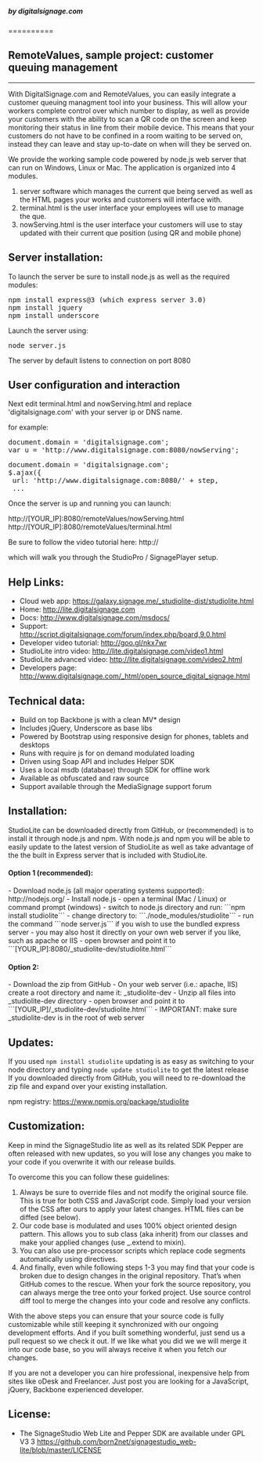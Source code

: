 <h5>by digitalsignage.com</h5> 
==========



RemoteValues, sample project: customer queuing management
---------------------------------------

------------------------------------------------------------------------

With DigitalSignage.com and RemoteValues, you can easily integrate a customer queuing managment tool into your business.
This will allow your workers complete control over which number to display, as well as provide your customers with the ability to scan a QR code on the screen and keep monitoring their status in line from their mobile device.
This means that your customers do not have to be confined in a room waiting to be served on, instead they can leave and stay up-to-date on when will they be served on.

We provide the working sample code powered by node.js web server that can run on Windows, Linux or Mac.
The application is organized into 4 modules.

1. server software which manages the current que being served as well as the HTML pages your works and customers will interface with.
2. terminal.html is the user interface your employees will use to manage the que.
3. nowServing.html is the user interface your customers will use to stay updated with their current que position (using QR and mobile phone)

Server installation:
------------------------------------------------------------------------
To launch the server be sure to install node.js as well as the required modules:

<pre>
npm install express@3 (which express server 3.0)
npm install jquery
npm install underscore
</pre>

Launch the server using:

<pre>
node server.js
</pre>

The server by default listens to connection on port 8080

User configuration and interaction
------------------------------------------------------------------------
Next edit terminal.html and nowServing.html and replace 'digitalsignage.com' with your server ip or DNS name.

for example:

<pre>
document.domain = 'digitalsignage.com';
var u = 'http://www.digitalsignage.com:8080/nowServing';
</pre>

<pre>
document.domain = 'digitalsignage.com';
$.ajax({
 url: 'http://www.digitalsignage.com:8080/' + step,
 ...
</pre>

Once the server is up and running you can launch:

http://[YOUR_IP]:8080/remoteValues/nowServing.html
http://[YOUR_IP]:8080/remoteValues/terminal.html

Be sure to follow the video tutorial here:
http://

which will walk you through the StudioPro / SignagePlayer setup.


Help Links:
------------------------------------------------------------------------
- Cloud web app: https://galaxy.signage.me/_studiolite-dist/studiolite.html
- Home: http://lite.digitalsignage.com
- Docs: http://www.digitalsignage.com/msdocs/
- Support: http://script.digitalsignage.com/forum/index.php/board,9.0.html
- Developer video tutorial: http://goo.gl/nkx7wr
- StudioLite intro video: http://lite.digitalsignage.com/video1.html
- StudioLite advanced  video: http://lite.digitalsignage.com/video2.html
- Developers page: http://www.digitalsignage.com/_html/open_source_digital_signage.html

Technical data:
------------------------------------------------------------------------
- Build on top Backbone js with a clean MV* design
- Includes jQuery, Underscore as base libs
- Powered by Bootstrap using responsive design for phones, tablets and desktops
- Runs with require js for on demand modulated loading
- Driven using Soap API and includes Helper SDK
- Uses a local msdb (database) through SDK for offline work
- Available as obfuscated and raw source
- Support available through the MediaSignage support forum

Installation:
------------------------------------------------------------------------

StudioLite can be downloaded directly from GitHub, or (recommended) is to install it through node.js and npm.
With node.js and npm you will be able to easily update to the latest version of StudioLite as well as take advantage of the the built in Express server that is included with StudioLite.

<h4>Option 1 (recommended):</h4>
- Download node.js (all major operating systems supported): http://nodejs.org/
- Install node.js 
- open a terminal (Mac / Linux) or command prompt (windows)
- switch to node.js directory and run: ```npm install studiolite```
- change directory to: ```./node_modules/studiolite``` 
- run the command ```node server.js``` if you wish to use the bundled express server
- you may also host it directly on your own web server if you like, such as apache or IIS
- open browser and point it to ```[YOUR_IP]:8080/_studiolite-dev/studiolite.html```

<h4>Option 2:</h4>
- Download the zip from GitHub
- On your web server (i.e.: apache, IIS) create a root directory and name it: _studiolite-dev
- Unzip all files into _studiolite-dev directory
- open browser and point it to ```[YOUR_IP]/_studiolite-dev/studiolite.html```
- IMPORTANT: make sure _studiolite-dev is in the root of web server

Updates:
------------------------------------------------------------------------
If you used ```npm install studiolite``` updating is as easy as switching to your node directory and typing ```node update studiolite``` to get the latest release
If you downloaded directly from GitHub, you will need to re-download the zip file and expand over your existing installation.
 
npm registry: https://www.npmjs.org/package/studiolite 

Customization:
------------------------------------------------------------------------
Keep in mind the SignageStudio lite as well as its related SDK Pepper are often released with new updates, so you will lose any changes you make to your code if you overwrite it with our release builds.

To overcome this you can follow these guidelines:

1.	Always be sure to override files and not modify the original source file. This is true for both CSS and JavaScript code. Simply load your version of the CSS after ours to apply your latest changes. HTML files can be diffed (see below).
2.	Our code base is modulated and uses 100% object oriented design pattern. This allows you to sub class (aka inherit) from our classes and make your applied changes (use _.extend to mixin).
3.	You can also use pre-processor scripts which replace code segments automatically using directives.
4.	And finally, even while following steps 1-3 you may find that your code is broken due to design changes in the original repository. That’s when GitHub comes to the rescue. When your fork the source repository, you can always merge the tree onto your forked project. Use source control diff tool to merge the changes into your code and resolve any conflicts.

With the above steps you can ensure that your source code is fully customizable while still keeping it synchronized with our ongoing development efforts.
And if you built something wonderful, just send us a pull request so we check it out. 
If we like what you did we we will merge it into our code base, so you will always receive it when you fetch our changes.

If you are not a developer you can hire professional, inexpensive help from sites like oDesk and Freelancer.
Just post you are looking for a JavaScript, jQuery, Backbone experienced developer.



License:
------------------------------------------------------------------------
- The SignageStudio Web Lite and Pepper SDK are available under GPL V3 3 https://github.com/born2net/signagestudio_web-lite/blob/master/LICENSE


